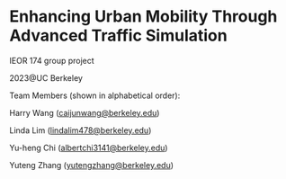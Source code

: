 # **Enhancing Urban Mobility Through Advanced Traffic Simulation**
IEOR 174 group project

2023@UC Berkeley

Team Members (shown in alphabetical order):

Harry Wang (caijunwang@berkeley.edu)

Linda Lim (lindalim478@berkeley.edu)

Yu-heng Chi (albertchi3141@berkeley.edu)

Yuteng Zhang (yutengzhang@berkeley.edu)
